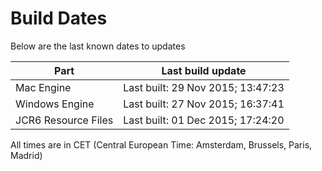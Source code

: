 # Build Dates

Below are the last known dates to updates

Part | Last build update
-----|-----
Mac Engine | Last built: 29 Nov 2015; 13:47:23
Windows Engine | Last built: 27 Nov 2015; 16:37:41
JCR6 Resource Files | Last built: 01 Dec 2015; 17:24:20
All times are in CET (Central European Time: Amsterdam, Brussels, Paris, Madrid)



